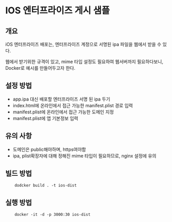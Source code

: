 # IOS 엔터프라이즈 게시 샘플

## 개요
iOS 엔터프라이즈 배포는, 
엔터프라이즈 계정으로 서명된 ipa 파일을 웹에서 받을 수 있다.  

웹에서 받기위한 규격이 있고, 
mime 타입 설정도 필요하여 웹서버까지 필요하다보니, 
Docker로 예시를 만들어두고자 한다.

## 설정 방법
- app.ipa 대신 배포할 엔터프라이즈 서명 된 ipa 두기
- index.html에 온라인에서 접근 가능한 manifest.plist 경로 입력
- manifest.plist에 온라인에서 접근 가능한 도메인 지정
- manifest.plist에 앱 기본정보 입력

## 유의 사항
- 도메인은 public해야하며, https여야함
- ipa, plist확장자에 대해 정해진 mime 타입이 필요하므로, nginx 설정에 유의

## 빌드 방법
```
    dodcker build . -t ios-dist
```

## 실행 방법
```
    docker -it -d -p 3000:30 ios-dist
```